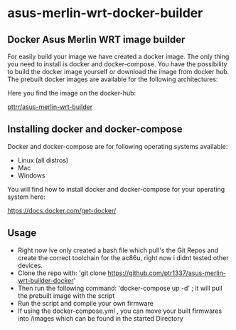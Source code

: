 # asus-merlin-wrt-docker-builder
## Docker Asus Merlin WRT image builder

For easily build your image we have created a docker image. The only thing you need to install is docker and docker-compose.
You have the possibility to build the docker image yourself or download the image from docker hub.
The prebuilt docker images are available for the following architectures:

Here you find the image on the docker-hub:

[pttrr/asus-merlin-wrt-builder](https://hub.docker.com/r/pttrr/asus-merlin-wrt-builder)

## Installing docker and docker-compose

Docker and docker-compose are for following operating systems available:

* Linux (all distros)
* Mac
* Windows

You will find how to install docker and docker-compose for your operating system here:

https://docs.docker.com/get-docker/

## Usage 

- Right now ive only created a bash file which pull's the Git Repos and create the correct toolchain for the ac86u, right now i didnt tested other devices. 
- Clone the repo with: 'git clone https://github.com/ptr1337/asus-merlin-wrt-builder-docker'
- Then run the following command: 'docker-compose up -d' ; it will pull the prebuilt image with the script
- Run the script and compile your own firmware
- If using the docker-compose.yml , you can move your built firmwares into /images which can be found in the started Directory

